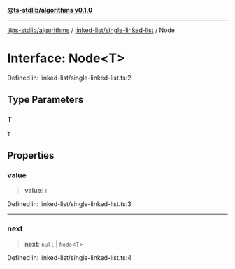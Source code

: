 [**@ts-stdlib/algorithms v0.1.0**](../../../README.md)

***

[@ts-stdlib/algorithms](../../../README.md) / [linked-list/single-linked-list](../README.md) / Node

# Interface: Node\<T\>

Defined in: linked-list/single-linked-list.ts:2

## Type Parameters

### T

`T`

## Properties

### value

> **value**: `T`

Defined in: linked-list/single-linked-list.ts:3

***

### next

> **next**: `null` \| `Node`\<`T`\>

Defined in: linked-list/single-linked-list.ts:4

